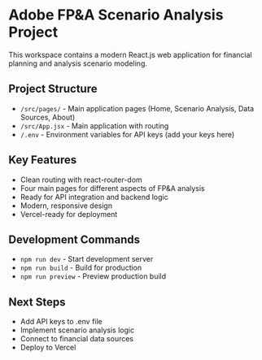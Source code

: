 # Adobe FP&A Scenario Analysis Project

This workspace contains a modern React.js web application for financial planning and analysis scenario modeling.

## Project Structure
- `/src/pages/` - Main application pages (Home, Scenario Analysis, Data Sources, About)
- `/src/App.jsx` - Main application with routing
- `/.env` - Environment variables for API keys (add your keys here)

## Key Features
- Clean routing with react-router-dom
- Four main pages for different aspects of FP&A analysis
- Ready for API integration and backend logic
- Modern, responsive design
- Vercel-ready for deployment

## Development Commands
- `npm run dev` - Start development server
- `npm run build` - Build for production
- `npm run preview` - Preview production build

## Next Steps
- Add API keys to .env file
- Implement scenario analysis logic
- Connect to financial data sources
- Deploy to Vercel